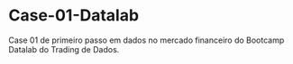 # Case-01-Datalab
Case 01 de primeiro passo em dados no mercado financeiro do Bootcamp Datalab do Trading de Dados.
